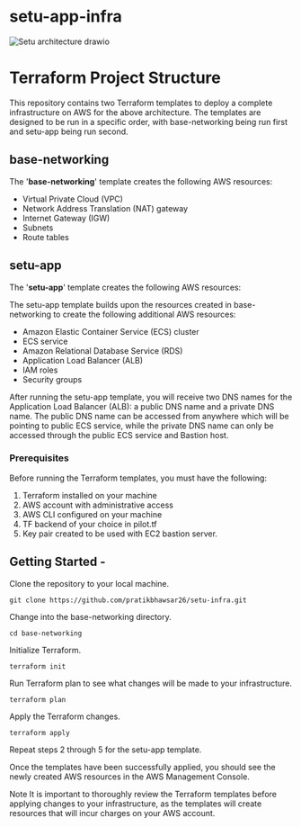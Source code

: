 # setu-app-infra
![Setu architecture drawio](https://user-images.githubusercontent.com/82140743/218332701-43af7a5e-7415-47d7-86f5-cb84f90a21db.png)

# Terraform Project Structure
This repository contains two Terraform templates to deploy a complete infrastructure on AWS for the above architecture. The templates are designed to be run in a specific order, with base-networking being run first and setu-app being run second.

## base-networking
The '**base-networking**' template creates the following AWS resources:

* Virtual Private Cloud (VPC)
* Network Address Translation (NAT) gateway
* Internet Gateway (IGW)
* Subnets
* Route tables

## setu-app
The '**setu-app**' template creates the following AWS resources:

The setu-app template builds upon the resources created in base-networking to create the following additional AWS resources:

* Amazon Elastic Container Service (ECS) cluster
* ECS service
* Amazon Relational Database Service (RDS)
* Application Load Balancer (ALB)
* IAM roles
* Security groups

After running the setu-app template, you will receive two DNS names for the Application Load Balancer (ALB): a public DNS name and a private DNS name. The public DNS name can be accessed from anywhere which will be pointing to public ECS service, while the private DNS name can only be accessed through the public ECS service and Bastion host.

### Prerequisites
Before running the Terraform templates, you must have the following:

1. Terraform installed on your machine
2. AWS account with administrative access
3. AWS CLI configured on your machine
4. TF backend of your choice in pilot.tf
5. Key pair created to be used with EC2 bastion server.

## Getting Started - 
Clone the repository to your local machine.
```
git clone https://github.com/pratikbhawsar26/setu-infra.git
```
Change into the base-networking directory.
```
cd base-networking
```
Initialize Terraform.
```
terraform init
```
Run Terraform plan to see what changes will be made to your infrastructure.
```
terraform plan
```
Apply the Terraform changes.
```
terraform apply
```
Repeat steps 2 through 5 for the setu-app template.

Once the templates have been successfully applied, you should see the newly created AWS resources in the AWS Management Console.

Note
It is important to thoroughly review the Terraform templates before applying changes to your infrastructure, as the templates will create resources that will incur charges on your AWS account.
